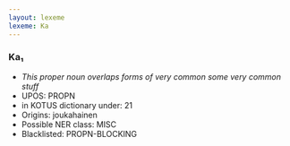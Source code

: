 ```yaml
---
layout: lexeme
lexeme: Ka
---
```


###  Ka₁

* _This proper noun overlaps forms of very common some very common stuff_
* UPOS:  PROPN
* in KOTUS dictionary under:  21
* Origins: joukahainen 
* Possible NER class:  MISC
* Blacklisted:  PROPN-BLOCKING

